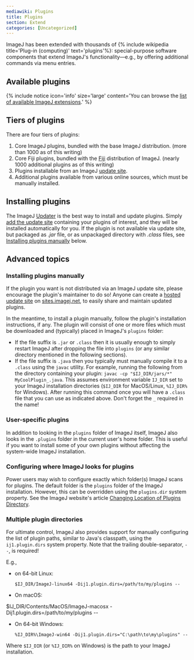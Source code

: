 ```yaml
---
mediawiki: Plugins
title: Plugins
section: Extend
categories: [Uncategorized]
---
```


ImageJ has been extended with thousands of {% include wikipedia title='Plug-in (computing)' text='plugins'%}: special-purpose software components that extend ImageJ's functionality—e.g., by offering additional commands via menu entries.

## Available plugins

{% include notice icon='info' size='large' content='You can browse the [list of available ImageJ extensions](/list-of-extensions).' %}

## Tiers of plugins

There are four tiers of plugins:

1.  Core ImageJ plugins, bundled with the base ImageJ distribution. (more than 1000 as of this writing)
2.  Core Fiji plugins, bundled with the [Fiji](/software/fiji) distribution of ImageJ. (nearly 1000 additional plugins as of this writing)
3.  Plugins installable from an ImageJ [update site](/update-sites).
4.  Additional plugins available from various online sources, which must be manually installed.

## Installing plugins

The ImageJ [Updater](/plugins/updater) is the best way to install and update plugins. Simply [add the update site](/update-sites) containing your plugins of interest, and they will be installed automatically for you. If the plugin is not available via update site, but packaged as *.jar* file, or as unpackaged directory with *.class* files, see [Installing plugins manually](#installing-plugins-manually) below.

## Advanced topics

### Installing plugins manually

If the plugin you want is not distributed via an ImageJ update site, please encourage the plugin's maintainer to do so! Anyone can create a [hosted update site](/update-sites/setup#creating-a-hosted-update-site) on [sites.imagej.net](http://sites.imagej.net/), to easily share and maintain updated plugins.

In the meantime, to install a plugin manually, follow the plugin's installation instructions, if any. The plugin will consist of one or more files which must be downloaded and (typically) placed in ImageJ's `plugins` folder:

-   If the file suffix is `.jar` or `.class` then it is usually enough to simply restart ImageJ after dropping the file into `plugins` (or any similar directory mentioned in the following sections).
-   If the file suffix is `.java` then you typically must manually compile it to a `.class` using the `javac` utility. For example, running the following from the directory containing your plugin: `javac -cp "$IJ_DIR/jars/*" MyCoolPlugin_.java`. This assumes environment variable `IJ_DIR` set to your ImageJ installation directories (`$IJ_DIR` for MacOS/Linux, `%IJ_DIR%` for Windows). After running this command once you will have a `.class` file that you can use as indicated above. Don't forget the `_` required in the name!

### User-specific plugins

In addition to looking in the `plugins` folder of ImageJ itself, ImageJ also looks in the `.plugins` folder in the current user's home folder. This is useful if you want to install some of your own plugins without affecting the system-wide ImageJ installation.

### Configuring where ImageJ looks for plugins

Power users may wish to configure exactly which folder(s) ImageJ scans for plugins. The default folder is the `plugins` folder of the ImageJ installation. However, this can be overridden using the `plugins.dir` system property. See the ImageJ website's article [Changing Location of Plugins Directory](https://imagej.net/ij/docs/menus/plugins.html#dir).

### Multiple plugin directories

For ultimate control, ImageJ also provides support for manually configuring the list of plugin paths, similar to Java's classpath, using the `ij1.plugin.dirs` system property. Note that the trailing double-separator, `--`, is required!

E.g.,

-   on 64-bit Linux:
	```shell
	$IJ_DIR/ImageJ-linux64 -Dij1.plugin.dirs=/path/to/my/plugins --
	```
-   On macOS:

$IJ_DIR/Contents/MacOS/ImageJ-macosx -Dij1.plugin.dirs=/path/to/my/plugins --

-   On 64-bit Windows:
	```shell
	%IJ_DIR%\ImageJ-win64 -Dij1.plugin.dirs="C:\path\to\my\plugins" --
	```

Where `$IJ_DIR` (or `%IJ_DIR%` on Windows) is the path to your ImageJ installation.
